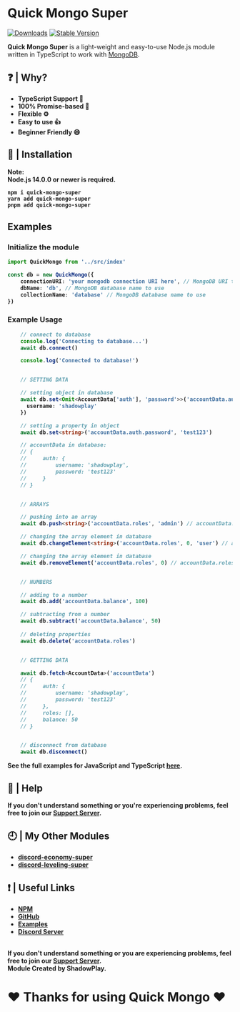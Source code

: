 # Quick Mongo Super
[![Downloads](https://img.shields.io/npm/dt/quick-mongo-super?style=for-the-badge)](https://www.npmjs.com/package/quick-mongo-super)
[![Stable Version](https://img.shields.io/npm/v/quick-mongo-super?style=for-the-badge)](https://www.npmjs.com/package/quick-mongo-super)

<b>Quick Mongo Super</b> is a light-weight and easy-to-use Node.js module written in TypeScript to work with [MongoDB](https://mongodb.com/).

## ❓ | Why?
<ul>                                                                                                                                                          
<li><b>TypeScript Support 📘</b></li>
<li><b>100% Promise-based 📜</b></li>
<li><b>Flexible ⚙️</b></li>
<li><b>Easy to use 👍</b></li>
<li><b>Beginner Friendly 😄</b></li>
</ul>

## 📂 | Installation
<b>Note:</br><b>
<b>Node.js 14.0.0 or newer is required.</b><br>
```console
npm i quick-mongo-super
yarn add quick-mongo-super
pnpm add quick-mongo-super
```

## Examples
### Initialize the module

```ts
import QuickMongo from '../src/index'

const db = new QuickMongo({
    connectionURI: 'your mongodb connection URI here', // MongoDB URI to connect to the database
    dbName: 'db', // MongoDB database name to use
    collectionName: 'database' // MongoDB database name to use
})
```

### Example Usage
```ts
    // connect to database
    console.log('Connecting to database...')
    await db.connect()

    console.log('Connected to database!')


    // SETTING DATA

    // setting object in database
    await db.set<Omit<AccountData['auth'], 'password'>>('accountData.auth', {
      username: 'shadowplay'
    })

    // setting a property in object
    await db.set<string>('accountData.auth.password', 'test123')

    // accountData in database:
    // {
    //     auth: {
    //         username: 'shadowplay',
    //         password: 'test123'
    //     }
    // }


    // ARRAYS

    // pushing into an array
    await db.push<string>('accountData.roles', 'admin') // accountData.roles in database: ['admin']

    // changing the array element in database
    await db.changeElement<string>('accountData.roles', 0, 'user') // accountData.roles in database: ['user']

    // changing the array element in database
    await db.removeElement('accountData.roles', 0) // accountData.roles in database: []


    // NUMBERS

    // adding to a number
    await db.add('accountData.balance', 100)

    // subtracting from a number
    await db.subtract('accountData.balance', 50)
  
    // deleting properties
    await db.delete('accountData.roles')


    // GETTING DATA

    await db.fetch<AccountData>('accountData')
    // {
    //     auth: {
    //         username: 'shadowplay',
    //         password: 'test123'
    //     },
    //     roles: [],
    //     balance: 50
    // }


    // disconnect from database
    await db.disconnect()
```
See the full examples for JavaScript and TypeScript [here](https://github.com/shadowplay1/quick-mongo-super/tree/main/examples).


## 🤔 | Help
<b>If you don't understand something or you're experiencing problems, feel free to join our <a href="https://discord.gg/4pWKq8vUnb">Support Server</a>.</b>

## 🕘 | My Other Modules
<ul>
<li><b><a href="https://www.npmjs.com/package/discord-economy-super">discord-economy-super</a></b></li>
<li><b><a href="https://www.npmjs.com/package/discord-leveling-super">discord-leveling-super</a></b></li>
</ul>

## ❗ | Useful Links
<ul>
<li><b><a href="https://www.npmjs.com/package/quick-mongo-super">NPM</a></b></li>
<li><b><a href="https://github.com/shadowplay1/quick-mongo-super">GitHub</a></b></li>
<li><b><a href="https://github.com/shadowplay1/quick-mongo-super/tree/main/examples">Examples</a></b></li>
<li><b><a href="https://discord.gg/4pWKq8vUnb">Discord Server</a></b></li>
</ul>
<br>
<b>If you don't understand something or you are experiencing problems, feel free to join our <a href="https://discord.gg/4pWKq8vUnb">Support Server</a>.</b>
<br>
<b>Module Created by ShadowPlay.</b>

# ❤️ Thanks for using Quick Mongo ❤️
